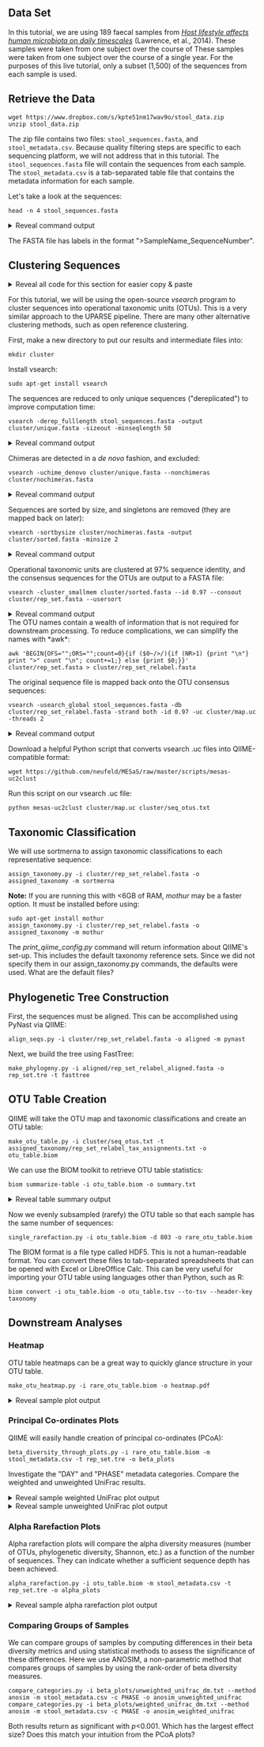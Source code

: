## Data Set

In this tutorial, we are using 189 faecal samples from  [_Host lifestyle affects human microbiota on daily timescales_](http://www.ncbi.nlm.nih.gov/pmc/articles/PMC4405912/) (Lawrence, et al., 2014). These samples were taken from one subject over the course of These samples were taken from one subject over the course of a single year. For the purposes of this live tutorial, only a subset (1,500) of the sequences from each sample is used.

## Retrieve the Data

    wget https://www.dropbox.com/s/kpte51nm17wav9o/stool_data.zip
    unzip stool_data.zip

The zip file contains two files: `stool_sequences.fasta`, and `stool_metadata.csv`. Because quality filtering steps are specific to each sequencing platform, we will not address that in this tutorial. The `stool_sequences.fasta` file will contain the sequences from each sample. The `stool_metadata.csv` is a tab-separated table file that contains the metadata information for each sample.

Let's take a look at the sequences:

    head -n 4 stool_sequences.fasta

<details> 
  <summary>Reveal command output</summary>
<pre><code>
    >Stool262.1259873_0
    TACGGAGGATGCGAGCGTTATCCGGATTTATTGGGTTTAAAGGGAGCGCAGACGGGTCGTTAAGTCAGCTGTGAAAGTTTGGGGCTCAACCTTAAAATTGC
    >Stool262.1259873_1
    TACGTAGGTGGCGAGCGTTATCCGGAATTATTGGGCGTAAAGAGGGAGCAGGCGGCACTAAGGGTCTGTGGTGAAAGATCGAAGCTTAACTTCGGTAAGCC
</code></pre></details>

The FASTA file has labels in the format ">SampleName_SequenceNumber".

## Clustering Sequences

<details> 
  <summary>Reveal all code for this section for easier copy & paste</summary>
<pre><code>
mkdir cluster
sudo apt-get install vsearch
vsearch -derep_fulllength stool_sequences.fasta -output cluster/unique.fasta -sizeout -minseqlength 50
vsearch -uchime_denovo cluster/unique.fasta --nonchimeras cluster/nochimeras.fasta
vsearch -sortbysize cluster/nochimeras.fasta -output cluster/sorted.fasta -minsize 2
vsearch -cluster_smallmem cluster/sorted.fasta --id 0.97 --consout cluster/rep_set.fasta --usersort
awk 'BEGIN{OFS="";ORS="";count=0}{if ($0~/>/){if (NR>1) {print "\n"} print ">" count "\n"; count+=1;} else {print $0;}}' cluster/rep_set.fasta > cluster/rep_set_relabel.fasta
vsearch -usearch_global stool_sequences.fasta -db cluster/rep_set_relabel.fasta -strand both -id 0.97 -uc cluster/map.uc -threads 2
wget https://github.com/neufeld/MESaS/raw/master/scripts/mesas-uc2clust
python mesas-uc2clust cluster/map.uc cluster/seq_otus.txt
</code></pre></details>

For this tutorial, we will be using the open-source *vsearch* program to cluster sequences into operational taxonomic units (OTUs). This is a very similar approach to the UPARSE pipeline. There are many other alternative clustering methods, such as open reference clustering.

First, make a new directory to put our results and intermediate files into:

    mkdir cluster

Install vsearch:

    sudo apt-get install vsearch

The sequences are reduced to only unique sequences ("dereplicated") to improve computation time:

    vsearch -derep_fulllength stool_sequences.fasta -output cluster/unique.fasta -sizeout -minseqlength 50

<details> 
  <summary>Reveal command output</summary>
<pre><code>
    vsearch v1.1.3_linux_x86_64, 2.5GB RAM, 4 cores
    https://github.com/torognes/vsearch
    Reading file stool_sequences.fasta 100%  
    28205462 nt in 283495 seqs, min 77, max 101, avg 99
    WARNING: 1 sequences shorter than 50 nucleotides discarded.
    Indexing sequences 100%  
    Dereplicating 100%  
    Sorting 100%
    37029 unique sequences, avg cluster 7.7, median 1, max 40958
    Writing output file 100%  
</code></pre></details>

Chimeras are detected in a *de novo* fashion, and excluded:

    vsearch -uchime_denovo cluster/unique.fasta --nonchimeras cluster/nochimeras.fasta

<details> 
  <summary>Reveal command output</summary>
<pre><code>
    vsearch v1.1.3_linux_x86_64, 2.5GB RAM, 4 cores
    https://github.com/torognes/vsearch
    Reading file cluster/unique.fasta 100%  
    3549373 nt in 37029 seqs, min 77, max 101, avg 96
    Indexing sequences 100%  
    Sorting by abundance 100%
    Counting unique k-mers 100%  
    Detecting chimeras 100%  
    Found 4067 (11.0%) chimeras, 32863 (88.7%) non-chimeras,
    and 99 (0.3%) suspicious candidates in 37029 sequences.
</code></pre></details>

Sequences are sorted by size, and singletons are removed (they are mapped back on later):

    vsearch -sortbysize cluster/nochimeras.fasta -output cluster/sorted.fasta -minsize 2

<details> 
  <summary>Reveal command output</summary>
<pre><code>
    vsearch v1.1.3_linux_x86_64, 2.5GB RAM, 4 cores
    https://github.com/torognes/vsearch
    Reading file cluster/nochimeras.fasta 100%  
    3141609 nt in 32863 seqs, min 77, max 101, avg 96
    Indexing sequences 100%  
    Getting sizes 100%  
    Sorting 100%
    Median abundance: 3
    Writing output 100%  
</code></pre></details>

Operational taxonomic units are clustered at 97% sequence identity, and the consensus sequences for the OTUs are output to a FASTA file:

    vsearch -cluster_smallmem cluster/sorted.fasta --id 0.97 --consout cluster/rep_set.fasta --usersort

<details> 
  <summary>Reveal command output</summary>
<pre><code>
    vsearch v1.1.3_linux_x86_64, 2.5GB RAM, 4 cores
    https://github.com/torognes/vsearch
    Reading file cluster/sorted.fasta 100%  
    703761 nt in 7214 seqs, min 77, max 101, avg 98
    Indexing sequences 100%  
    Masking 100%
    Counting unique k-mers 100%  
    Clustering 100%  
    Writing clusters 100%  
    Clusters: 602 Size min 1, max 450, avg 12.0
    Singletons: 221, 3.1% of seqs, 36.7% of clusters
    Multiple alignments 100%  
</code></pre></details>
The OTU names contain a wealth of information that is not required for downstream processing. To reduce complications, we can simplify the names with *awk*:

    awk 'BEGIN{OFS="";ORS="";count=0}{if ($0~/>/){if (NR>1) {print "\n"} print ">" count "\n"; count+=1;} else {print $0;}}' cluster/rep_set.fasta > cluster/rep_set_relabel.fasta

The original sequence file is mapped back onto the OTU consensus sequences:

    vsearch -usearch_global stool_sequences.fasta -db cluster/rep_set_relabel.fasta -strand both -id 0.97 -uc cluster/map.uc -threads 2

<details> 
  <summary>Reveal command output</summary>
<pre><code>
    vsearch v1.1.3_linux_x86_64, 2.5GB RAM, 4 cores
    https://github.com/torognes/vsearch
    Reading file cluster/rep_set_relabel.fasta 100%  
    59453 nt in 602 seqs, min 77, max 102, avg 99
    Indexing sequences 100%  
    Masking 100%
    Counting unique k-mers 100%  
    Creating index of unique k-mers 100%  
    Searching 100%  
    Matching query sequences: 270602 of 283496 (95.45%)
</code></pre></details>

Download a helpful Python script that converts vsearch .uc files into QIIME-compatible format:

    wget https://github.com/neufeld/MESaS/raw/master/scripts/mesas-uc2clust

Run this script on our vsearch .uc file:

    python mesas-uc2clust cluster/map.uc cluster/seq_otus.txt

## Taxonomic Classification

We will use sortmerna to assign taxonomic classifications to each representative sequence:

    assign_taxonomy.py -i cluster/rep_set_relabel.fasta -o assigned_taxonomy -m sortmerna

**Note:** If you are running this with <6GB of RAM, *mothur* may be a faster option. It must be installed before using:

    sudo apt-get install mothur
    assign_taxonomy.py -i cluster/rep_set_relabel.fasta -o assigned_taxonomy -m mothur

The *print_qiime_config.py* command will return information about QIIME's set-up. This includes the default taxonomy reference sets. Since we did not specify them in our assign_taxonomy.py commands, the defaults were used. What are the default files?

## Phylogenetic Tree Construction

First, the sequences must be aligned. This can be accomplished using PyNast via QIIME:

    align_seqs.py -i cluster/rep_set_relabel.fasta -o aligned -m pynast

Next, we build the tree using FastTree:

    make_phylogeny.py -i aligned/rep_set_relabel_aligned.fasta -o rep_set.tre -t fasttree

## OTU Table Creation

QIIME will take the OTU map and taxonomic classifications and create an OTU table:

    make_otu_table.py -i cluster/seq_otus.txt -t assigned_taxonomy/rep_set_relabel_tax_assignments.txt -o otu_table.biom

We can use the BIOM toolkit to retrieve OTU table statistics:

    biom summarize-table -i otu_table.biom -o summary.txt

<details> 
  <summary>Reveal table summary output</summary>
<pre><code>
    Num samples: 189
    Num observations: 602
    Total count: 270602
    Table density (fraction of non-zero values): 0.187
    Counts/sample summary:
    Min: 803.0
    Max: 1488.0
    Median: 1445.000
    Mean: 1431.757
    Std. dev.: 74.096
    Sample Metadata Categories: None provided
    Observation Metadata Categories: taxonomy
    Counts/sample detail:
    Stool441.1259692: 803.0
    Stool382.1260123: 815.0
    Stool386.1260377: 1076.0
    Stool444.1260382: 1299.0
    Stool535.1259920: 1320.0
    ...
</code></pre></details>

Now we evenly subsampled (rarefy) the OTU table so that each sample has the same number of sequences:

    single_rarefaction.py -i otu_table.biom -d 803 -o rare_otu_table.biom

The BIOM format is a file type called HDF5. This is not a human-readable format. You can convert these files to tab-separated spreadsheets that can be opened with Excel or LibreOffice Calc. This can be very useful for importing your OTU table using languages other than Python, such as R:

    biom convert -i otu_table.biom -o otu_table.tsv --to-tsv --header-key taxonomy

## Downstream Analyses

### Heatmap

OTU table heatmaps can be a great way to quickly glance structure in your OTU table.

    make_otu_heatmap.py -i rare_otu_table.biom -o heatmap.pdf

<details> 
  <summary>Reveal sample plot output</summary>
<pre><code>
![](http://imgur.com/NAvHU9g.png)
</code></pre></details>

### Principal Co-ordinates Plots

QIIME will easily handle creation of principal co-ordinates (PCoA):

    beta_diversity_through_plots.py -i rare_otu_table.biom -m stool_metadata.csv -t rep_set.tre -o beta_plots

Investigate the "DAY" and "PHASE" metadata categories. Compare the weighted and unweighted UniFrac results.

<details> 
  <summary>Reveal sample weighted UniFrac plot output</summary>
<pre><code>
![](http://imgur.com/BFvKnbc.png)
Coloured by PHASE.
</code></pre></details>

<details> 
  <summary>Reveal sample unweighted UniFrac plot output</summary>
<pre><code>
![](http://imgur.com/HNa2kC2.png)
Coloured by PHASE.
</code></pre></details>

### Alpha Rarefaction Plots

Alpha rarefaction plots will compare the alpha diversity measures (number of OTUs, phylogenetic diversity, Shannon, etc.) as a function of the number of sequences. They can indicate whether a sufficient sequence depth has been achieved.

    alpha_rarefaction.py -i otu_table.biom -m stool_metadata.csv -t rep_set.tre -o alpha_plots

<details> 
  <summary>Reveal sample alpha rarefaction plot output</summary>
<pre><code>
![](http://imgur.com/GL4Lo6b.png)
![](http://imgur.com/qPFwVeB.png)
Coloured by PHASE.
</code></pre></details>

### Comparing Groups of Samples

We can compare groups of samples by computing differences in their beta diversity metrics and using statistical methods to assess the significance of these differences. Here we use ANOSIM, a non-parametric method that compares groups of samples by using the rank-order of beta diversity measures.

    compare_categories.py -i beta_plots/unweighted_unifrac_dm.txt --method anosim -m stool_metadata.csv -c PHASE -o anosim_unweighted_unifrac
    compare_categories.py -i beta_plots/weighted_unifrac_dm.txt --method anosim -m stool_metadata.csv -c PHASE -o anosim_weighted_unifrac

Both results return as significant with *p*<0.001. Which has the largest effect size? Does this match your intuition from the PCoA plots?